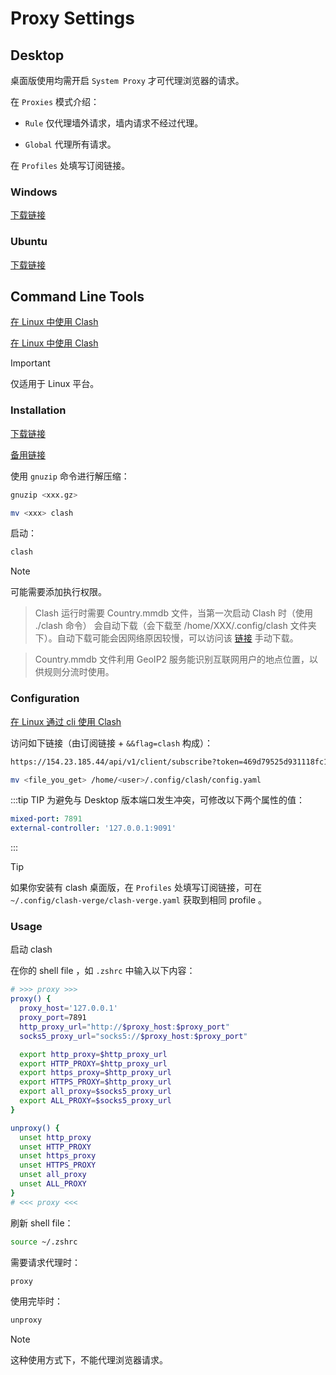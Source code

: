 # Proxy Settings

## Desktop

桌面版使用均需开启 `System Proxy` 才可代理浏览器的请求。

在 `Proxies` 模式介绍：

- `Rule` 仅代理墙外请求，墙内请求不经过代理。

- `Global` 代理所有请求。

在 `Profiles` 处填写订阅链接。

### Windows

[下载链接](https://github.com/whicha/docs/releases/download/clash/Clash.for.Windows-0.20.39-win.7z)

### Ubuntu

[下载链接](https://github.com/whicha/docs/releases/download/clash/clash-verge_1.3.8_amd64.deb)

## Command Line Tools

[在 Linux 中使用 Clash](https://blog.iswiftai.com/posts/clash-linux/)

[在 Linux 中使用 Clash](https://uyaki.github.io/posts/proxy/%E5%9C%A8linux%E4%B8%AD%E4%BD%BF%E7%94%A8clash/)

> [!IMPORTANT]
> 
> 仅适用于 Linux 平台。

### Installation

[下载链接](https://github.com/whicha/docs/releases/download/clash/clash-linux-amd64-v1.18.0.gz)

[备用链接](https://github.com/opusb/clash/releases)

使用 `gnuzip` 命令进行解压缩：

```sh
gnuzip <xxx.gz>
```

```sh
mv <xxx> clash
```

启动：

```sh
clash
```

> [!NOTE]
> 
> 可能需要添加执行权限。

> Clash 运行时需要 Country.mmdb 文件，当第一次启动 Clash 时（使用 ./clash 命令） 会自动下载（会下载至 /home/XXX/.config/clash 文件夹下）。自动下载可能会因网络原因较慢，可以访问该 [链接](https://github.com/Dreamacro/maxmind-geoip/releases) 手动下载。

> Country.mmdb 文件利用 GeoIP2 服务能识别互联网用户的地点位置，以供规则分流时使用。

### Configuration

[在 Linux 通过 cli 使用 Clash](https://docs.gtk.pw/contents/linux/clash-cli.html#%E4%BF%AE%E6%94%B9%E9%85%8D%E7%BD%AE-config)

访问如下链接（由订阅链接 + `&&flag=clash` 构成）：

```txt
https://154.23.185.44/api/v1/client/subscribe?token=469d79525d931118fc1ac8b7fc3700cb&&flag=clash
```

```sh
mv <file_you_get> /home/<user>/.config/clash/config.yaml
```

:::tip TIP
为避免与 Desktop 版本端口发生冲突，可修改以下两个属性的值：

```yaml
mixed-port: 7891
external-controller: '127.0.0.1:9091'
```
:::

> [!TIP]
> 
> 如果你安装有 clash 桌面版，在 `Profiles` 处填写订阅链接，可在 `~/.config/clash-verge/clash-verge.yaml` 获取到相同 profile 。


### Usage

启动 clash

在你的 shell file ，如  `.zshrc` 中输入以下内容：

```sh
# >>> proxy >>>
proxy() {
  proxy_host='127.0.0.1'
  proxy_port=7891
  http_proxy_url="http://$proxy_host:$proxy_port"
  socks5_proxy_url="socks5://$proxy_host:$proxy_port"

  export http_proxy=$http_proxy_url
  export HTTP_PROXY=$http_proxy_url
  export https_proxy=$http_proxy_url
  export HTTPS_PROXY=$http_proxy_url
  export all_proxy=$socks5_proxy_url
  export ALL_PROXY=$socks5_proxy_url
}

unproxy() {
  unset http_proxy
  unset HTTP_PROXY
  unset https_proxy
  unset HTTPS_PROXY
  unset all_proxy
  unset ALL_PROXY
}
# <<< proxy <<<
```

刷新 shell file：

```sh
source ~/.zshrc
```

需要请求代理时：

```sh
proxy
```

使用完毕时：

```sh
unproxy
```

> [!NOTE]
> 
> 这种使用方式下，不能代理浏览器请求。
